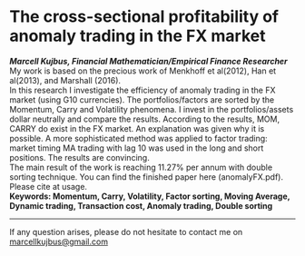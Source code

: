# The cross-sectional profitability of anomaly trading in the FX market
*__Marcell Kujbus, Financial Mathematician/Empirical Finance Researcher__* <br>
My work is based on the precious work of Menkhoff et al(2012), Han et al(2013), and Marshall (2016). <br>
In this research I investigate the efficiency of anomaly trading in the FX market (using G10 currencies). The portfolios/factors are sorted by the Momentum, 
Carry and Volatility phenomena. I invest in the portfolios/assets dollar neutrally and compare the results. 
According to the results, MOM, CARRY do exist in the FX market. An explanation was given why it is possible. 
A  more sophisticated method was applied to factor trading: market timing MA trading with lag 10 was used in the long and short positions. 
The results are convincing. <br>
The main result of the work is reaching 11.27% per annum with double sorting technique.
You can find the finished paper here (anomalyFX.pdf). Please cite at usage.<br>
**Keywords: Momentum, Carry, Volatility, Factor sorting,  Moving Average, Dynamic trading, Transaction cost, Anomaly trading, Double sorting**
***
If any question arises, please do not hesitate to contact me on marcellkujbus@gmail.com


